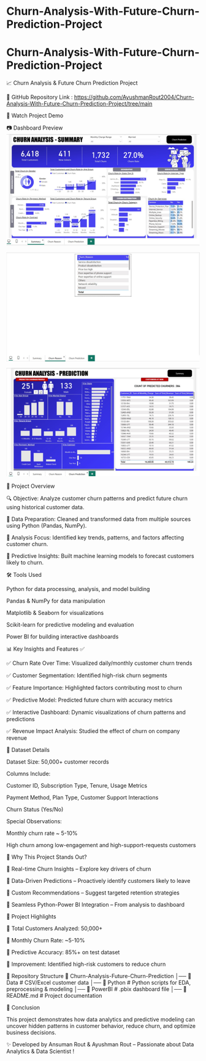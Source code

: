 # Churn-Analysis-With-Future-Churn-Prediction-Project
# Churn-Analysis-With-Future-Churn-Prediction-Project
📈 Churn Analysis & Future Churn Prediction Project

📌 GitHub Repository Link : https://github.com/AyushmanRout2004/Churn-Analysis-With-Future-Churn-Prediction-Project/tree/main

🎥 Watch Project Demo

📷 Dashboard Preview
![Dashboard Preview](https://github.com/AyushmanRout2004/Churn-Analysis-With-Future-Churn-Prediction-Project/blob/main/IMG-20250904-WA0007%5B1%5D.png)

![Dashboard Preview](https://github.com/AnsumanRout2004/Churn-Analysis-With-Future-Churn-Prediction-Project/blob/main/IMG-20250904-WA0009%5B1%5D.png)

![Dashboard Preview](https://github.com/AnsumanRout2004/Churn-Analysis-With-Future-Churn-Prediction-Project/blob/main/IMG-20250904-WA0008%5B1%5D.png)


📌 Project Overview

🔍 Objective: Analyze customer churn patterns and predict future churn using historical customer data.

🧹 Data Preparation: Cleaned and transformed data from multiple sources using Python (Pandas, NumPy).

🧠 Analysis Focus: Identified key trends, patterns, and factors affecting customer churn.

🚀 Predictive Insights: Built machine learning models to forecast customers likely to churn.

🛠️ Tools Used

Python for data processing, analysis, and model building

Pandas & NumPy for data manipulation

Matplotlib & Seaborn for visualizations

Scikit-learn for predictive modeling and evaluation

Power BI for building interactive dashboards

📊 Key Insights and Features ✅

✅ Churn Rate Over Time: Visualized daily/monthly customer churn trends

✅ Customer Segmentation: Identified high-risk churn segments

✅ Feature Importance: Highlighted factors contributing most to churn

✅ Predictive Model: Predicted future churn with accuracy metrics

✅ Interactive Dashboard: Dynamic visualizations of churn patterns and predictions

✅ Revenue Impact Analysis: Studied the effect of churn on company revenue

📂 Dataset Details

Dataset Size: 50,000+ customer records

Columns Include:

Customer ID, Subscription Type, Tenure, Usage Metrics

Payment Method, Plan Type, Customer Support Interactions

Churn Status (Yes/No)

Special Observations:

Monthly churn rate ~ 5-10%

High churn among low-engagement and high-support-requests customers

🚀 Why This Project Stands Out?

🔹 Real-time Churn Insights – Explore key drivers of churn

🔹 Data-Driven Predictions – Proactively identify customers likely to leave

🔹 Custom Recommendations – Suggest targeted retention strategies

🔹 Seamless Python-Power BI Integration – From analysis to dashboard

🌟 Project Highlights

📌 Total Customers Analyzed: 50,000+

📌 Monthly Churn Rate: ~5-10%

📌 Predictive Accuracy: 85%+ on test dataset

📌 Improvement: Identified high-risk customers to reduce churn

📁 Repository Structure
📂 Churn-Analysis-Future-Churn-Prediction
│── 📁 Data          # CSV/Excel customer data
│── 📁 Python        # Python scripts for EDA, preprocessing & modeling
│── 📁 PowerBI       # .pbix dashboard file
│── 📄 README.md     # Project documentation

🏁 Conclusion

This project demonstrates how data analytics and predictive modeling can uncover hidden patterns in customer behavior, reduce churn, and optimize business decisions.

✨ Developed by Ansuman Rout & Ayushman Rout – Passionate about Data Analytics & Data Scientist !


